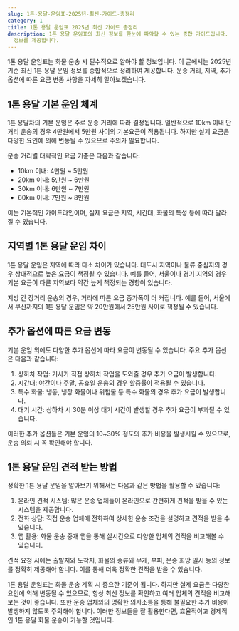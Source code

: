 ```yaml
---
slug: 1톤-용달-운임표-2025년-최신-가이드-총정리
category: 1
title: 1톤 용달 운임표 2025년 최신 가이드 총정리
description: 1톤 용달 운임표의 최신 정보를 한눈에 파악할 수 있는 종합 가이드입니다. 지역별 요금, 거리별 비용, 추가 옵션 등 실용적인
  정보를 제공합니다.
---
```

1톤 용달 운임표는 화물 운송 시 필수적으로 알아야 할 정보입니다. 이 글에서는 2025년 기준 최신 1톤 용달 운임 정보를 종합적으로 정리하여 제공합니다. 운송 거리, 지역, 추가 옵션에 따른 요금 변동 사항을 자세히 알아보겠습니다.

## 1톤 용달 기본 운임 체계

1톤 용달차의 기본 운임은 주로 운송 거리에 따라 결정됩니다. 일반적으로 10km 이내 단거리 운송의 경우 4만원에서 5만원 사이의 기본요금이 적용됩니다. 하지만 실제 요금은 다양한 요인에 의해 변동될 수 있으므로 주의가 필요합니다.

운송 거리별 대략적인 요금 기준은 다음과 같습니다:

- 10km 이내: 4만원 ~ 5만원
- 20km 이내: 5만원 ~ 6만원
- 30km 이내: 6만원 ~ 7만원
- 60km 이내: 7만원 ~ 8만원

이는 기본적인 가이드라인이며, 실제 요금은 지역, 시간대, 화물의 특성 등에 따라 달라질 수 있습니다.

## 지역별 1톤 용달 운임 차이

1톤 용달 운임은 지역에 따라 다소 차이가 있습니다. 대도시 지역이나 물류 중심지의 경우 상대적으로 높은 요금이 책정될 수 있습니다. 예를 들어, 서울이나 경기 지역의 경우 기본 요금이 다른 지역보다 약간 높게 책정되는 경향이 있습니다.

지방 간 장거리 운송의 경우, 거리에 따른 요금 증가폭이 더 커집니다. 예를 들어, 서울에서 부산까지의 1톤 용달 운임은 약 20만원에서 25만원 사이로 책정될 수 있습니다.

## 추가 옵션에 따른 요금 변동

기본 운임 외에도 다양한 추가 옵션에 따라 요금이 변동될 수 있습니다. 주요 추가 옵션은 다음과 같습니다:

1. 상하차 작업: 기사가 직접 상하차 작업을 도와줄 경우 추가 요금이 발생합니다.
2. 시간대: 야간이나 주말, 공휴일 운송의 경우 할증률이 적용될 수 있습니다.
3. 특수 화물: 냉동, 냉장 화물이나 위험물 등 특수 화물의 경우 추가 요금이 발생합니다.
4. 대기 시간: 상하차 시 30분 이상 대기 시간이 발생할 경우 추가 요금이 부과될 수 있습니다.

이러한 추가 옵션들은 기본 운임의 10~30% 정도의 추가 비용을 발생시킬 수 있으므로, 운송 의뢰 시 꼭 확인해야 합니다.

## 1톤 용달 운임 견적 받는 방법

정확한 1톤 용달 운임을 알아보기 위해서는 다음과 같은 방법을 활용할 수 있습니다:

1. 온라인 견적 시스템: 많은 운송 업체들이 온라인으로 간편하게 견적을 받을 수 있는 시스템을 제공합니다.
2. 전화 상담: 직접 운송 업체에 전화하여 상세한 운송 조건을 설명하고 견적을 받을 수 있습니다.
3. 앱 활용: 화물 운송 중개 앱을 통해 실시간으로 다양한 업체의 견적을 비교해볼 수 있습니다.

견적 요청 시에는 출발지와 도착지, 화물의 종류와 무게, 부피, 운송 희망 일시 등의 정보를 정확히 제공해야 합니다. 이를 통해 더욱 정확한 견적을 받을 수 있습니다.

1톤 용달 운임표는 화물 운송 계획 시 중요한 기준이 됩니다. 하지만 실제 요금은 다양한 요인에 의해 변동될 수 있으므로, 항상 최신 정보를 확인하고 여러 업체의 견적을 비교해보는 것이 좋습니다. 또한 운송 업체와의 명확한 의사소통을 통해 불필요한 추가 비용이 발생하지 않도록 주의해야 합니다. 이러한 정보들을 잘 활용한다면, 효율적이고 경제적인 1톤 용달 화물 운송이 가능할 것입니다.